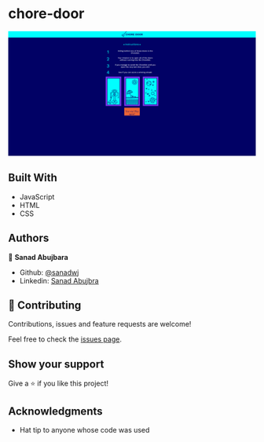 # chore-door




![screenshot](./screenshot.PNG)



## Built With

- JavaScript
- HTML
- CSS


## Authors

👤 **Sanad Abujbara**

- Github: [@sanadwj](https://github.com/sanadwj)
- Linkedin: [Sanad Abujbra](https://www.linkedin.com/in/sanad-abujubara/)

## 🤝 Contributing

Contributions, issues and feature requests are welcome!

Feel free to check the [issues page](issues/).

## Show your support

Give a ⭐️ if you like this project!

## Acknowledgments

- Hat tip to anyone whose code was used


